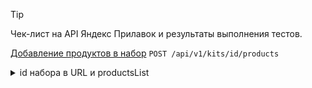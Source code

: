 > [!TIP]
> Чек-лист на API Яндекс Прилавок и результаты выполнения тестов.

[Добавление продуктов в набор](https://www.postman.com/forweb/workspace/lavka/collection/34470293-43a0352a-462a-446f-ad79-50a57974f293?action=share&creator=34470293&active-environment=34470293-0f725035-fc11-4334-81d0-6ce0972fbef5) `POST /api/v1/kits/id/products`

<details><summary>id набора в URL и productsList</summary><br>

| № | Описание проверки                                      | ОР                                  | Статус | Ссылка на баг-репорт |
|:-:|--------------------------------------------------------|-------------------------------------|:------:|:--------------------:|
| 1 | [Добавить продукты в существующий набор](https://www.postman.com/forweb/workspace/lavka/request/34470293-fe784084-0c06-414a-b4be-b25ca66d6696?action=share&creator=34470293&ctx=documentation&active-environment=34470293-0f725035-fc11-4334-81d0-6ce0972fbef5)             | Код и статус ответа 200 ОК          | PASSED |                      |
|   |                                                        | Ошибок в структуре ответа нет       | PASSED |                      |
|   |                                                        | Продукты в набор добавлены          | PASSED |                      |
|   |                                                        | Появилась запись в БД               | PASSED |                      |
| 2 | [Добавить продукты в несуществующий набор](https://www.postman.com/forweb/workspace/lavka/request/34470293-44a855d7-4b88-48a2-9cf5-b409f533ea35?action=share&creator=34470293&ctx=documentation&active-environment=34470293-0f725035-fc11-4334-81d0-6ce0972fbef5)               | Код и статус ответа 404 Not found   | PASSED |                      |
| 3 | Передать productsList без массива в существующий набор | Код и статус ответа 400 Bad Request | FAILED | [BUG-87]()           |
| 4 | Отправить запрос с пустым JSON-ом                      | Код и статус ответа 400 Bad Request | FAILED | [BUG-51]()           |

---
